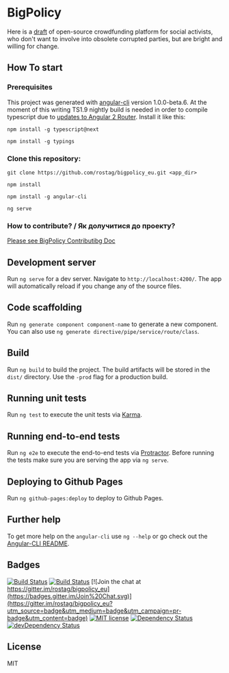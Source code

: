 # BigPolicy

Here is a [draft](qa-europe.rhcloud.com) of open-source crowdfunding platform for social activists, who don't want to involve into obsolete corrupted parties, but are bright and willing for change.

## How To start

### Prerequisites

This project was generated with [angular-cli](https://github.com/angular/angular-cli) version 1.0.0-beta.6.
At the moment of this writing TS1.9 nightly build is needed in order to compile typescript due to [updates to Angular 2 Router](http://victorsavkin.com/post/145672529346/angular-router#comment-2723686096). Install it like this:

`npm install -g typescript@next`

`npm install -g typings`

### Clone this repository:

`git clone https://github.com/rostag/bigpolicy_eu.git <app_dir>`

`npm install`

`npm install -g angular-cli`

`ng serve`

### How to contribute? / Як долучитися до проекту?


[Please see BigPolicy Contributibg Doc](https://github.com/rostag/bigpolicy_eu/blob/develop/.github/CONTRIBUTING.md)

## Development server
Run `ng serve` for a dev server. Navigate to `http://localhost:4200/`. The app will automatically reload if you change any of the source files.

## Code scaffolding

Run `ng generate component component-name` to generate a new component. You can also use `ng generate directive/pipe/service/route/class`.

## Build

Run `ng build` to build the project. The build artifacts will be stored in the `dist/` directory. Use the `-prod` flag for a production build.

## Running unit tests

Run `ng test` to execute the unit tests via [Karma](https://karma-runner.github.io).

## Running end-to-end tests

Run `ng e2e` to execute the end-to-end tests via [Protractor](http://www.protractortest.org/).
Before running the tests make sure you are serving the app via `ng serve`.

## Deploying to Github Pages

Run `ng github-pages:deploy` to deploy to Github Pages.

## Further help

To get more help on the `angular-cli` use `ng --help` or go check out the [Angular-CLI README](https://github.com/angular/angular-cli/blob/master/README.md).

## Badges

[![Build Status](https://travis-ci.org/rostag/bigpolicy_eu.svg?branch=master)](https://travis-ci.org/rostag/bigpolicy_eu)
[![Build Status](https://ci.appveyor.com/api/projects/status/github/rostag/bigpolicy_eu?svg=true)](https://ci.appveyor.com/project/rostag/bigpolicy_eu)
[![Join the chat at https://gitter.im/rostag/bigpolicy_eu](https://badges.gitter.im/Join%20Chat.svg)](https://gitter.im/rostag/bigpolicy_eu?utm_source=badge&utm_medium=badge&utm_campaign=pr-badge&utm_content=badge)
[![MIT license](http://img.shields.io/badge/license-MIT-brightgreen.svg)](http://opensource.org/licenses/MIT)
[![Dependency Status](https://david-dm.org/rostag/bigpolicy_eu.svg)](https://david-dm.org/rostag/bigpolicy_eu)
[![devDependency Status](https://david-dm.org/rostag/bigpolicy_eu/dev-status.svg)](https://david-dm.org/rostag/bigpolicy_eu#info=devDependencies)


## License

MIT

